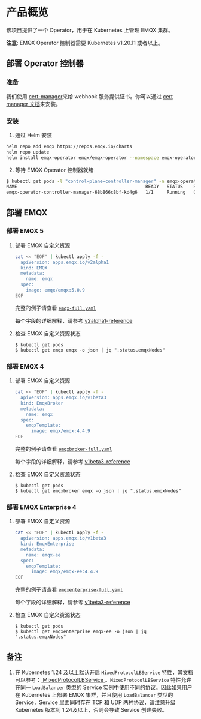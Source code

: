 # 产品概览

该项目提供了一个 Operator，用于在 Kubernetes 上管理 EMQX 集群。

**注意**: EMQX Operator 控制器需要 Kubernetes v1.20.11 或者以上。

## 部署 Operator 控制器

### 准备

我们使用 [cert-manager](https://github.com/cert-manager/cert-manager)来给 webhook 服务提供证书。你可以通过 [cert manager 文档](https://cert-manager.io/docs/installation/)来安装。

### 安装

1. 通过 Helm 安装

```bash
helm repo add emqx https://repos.emqx.io/charts
helm repo update
helm install emqx-operator emqx/emqx-operator --namespace emqx-operator-system --create-namespace
```

2. 等待 EMQX Operator 控制器就绪

```bash
$ kubectl get pods -l "control-plane=controller-manager" -n emqx-operator-system
NAME                                                READY   STATUS    RESTARTS   AGE
emqx-operator-controller-manager-68b866c8bf-kd4g6   1/1     Running   0          15s
```

## 部署 EMQX

### 部署 EMQX 5

1. 部署 EMQX 自定义资源

    ```bash
    cat << "EOF" | kubectl apply -f -
      apiVersion: apps.emqx.io/v2alpha1
      kind: EMQX
      metadata:
        name: emqx
      spec:
        image: emqx/emqx:5.0.9
    EOF
    ```

    完整的例子请查看 [`emqx-full.yaml`](https://github.com/emqx/emqx-operator/blob/main/config/samples/emqx/v2alpha1/emqx-full.yaml)

    每个字段的详细解释，请参考 [v2alpha1-reference](../../en_US/reference/v2alpha1-reference.md)

2. 检查 EMQX 自定义资源状态

    ```
    $ kubectl get pods
    $ kubectl get emqx emqx -o json | jq ".status.emqxNodes"
    ```

### 部署 EMQX 4

1. 部署 EMQX 自定义资源

    ```bash
    cat << "EOF" | kubectl apply -f -
      apiVersion: apps.emqx.io/v1beta3
      kind: EmqxBroker
      metadata:
        name: emqx
      spec:
        emqxTemplate:
          image: emqx/emqx:4.4.9
    EOF
    ```

    完整的例子请查看 [`emqxbroker-full.yaml`](https://github.com/emqx/emqx-operator/blob/main/config/samples/emqx/v1beta3/emqxbroker-full.yaml)

    每个字段的详细解释，请参考 [v1beta3-reference](../../en_US/reference/v1beta3-reference.md)

2. 检查 EMQX 自定义资源状态

    ```
    $ kubectl get pods
    $ kubectl get emqxbroker emqx -o json | jq ".status.emqxNodes"
    ```


### 部署 EMQX Enterprise 4

1. 部署 EMQX 自定义资源

    ```bash
    cat << "EOF" | kubectl apply -f -
      apiVersion: apps.emqx.io/v1beta3
      kind: EmqxEnterprise
      metadata:
        name: emqx-ee
      spec:
        emqxTemplate:
          image: emqx/emqx-ee:4.4.9
    EOF
    ```


    完整的例子请查看 [`emqxenterprise-full.yaml`](https://github.com/emqx/emqx-operator/blob/main/config/samples/emqx/v1beta3/emqxenterprise-full.yaml)

    每个字段的详细解释，请参考 [v1beta3-reference](../../en_US/reference/v1beta3-reference.md)

2. 检查 EMQX 自定义资源状态

    ```
    $ kubectl get pods
    $ kubectl get emqxenterprise emqx-ee -o json | jq ".status.emqxNodes"
    ```

## 备注

1. 在 Kubernetes 1.24 及以上默认开启 `MixedProtocolLBService` 特性，其文档可以参考：[ MixedProtocolLBService ](https://kubernetes.io/zh-cn/docs/reference/command-line-tools-reference/feature-gates/#feature-gates-for-alpha-or-beta-features)。`MixedProtocolLBService` 特性允许在同一 `LoadBalancer` 类型的 Service 实例中使用不同的协议。因此如果用户在 Kubernetes 上部署 EMQX 集群，并且使用 `LoadBalancer` 类型的 Service，Service 里面同时存在 TCP 和 UDP 两种协议，请注意升级 Kubernetes 版本到 1.24及以上，否则会导致 Service 创建失败。 